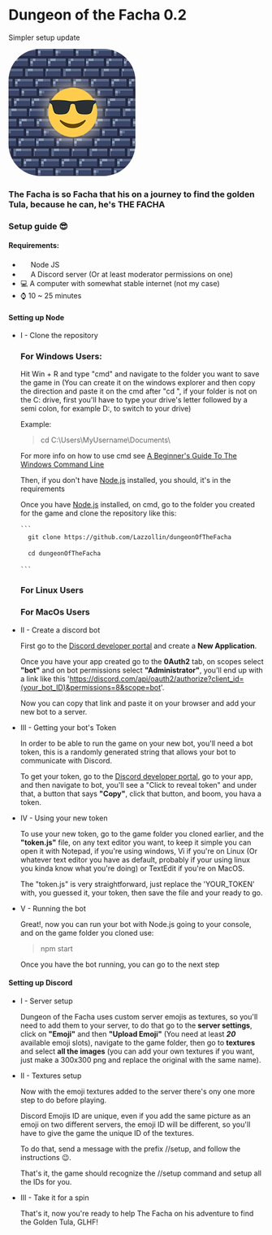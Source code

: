 # Dungeon of the Facha 0.2

Simpler setup update

<img class="logo" src="./logo.png" width="250" height="250" style="border-radius:25%"/>

### The Facha is so Facha that his on a journey to find the golden Tula, because he can, he's THE FACHA


### Setup guide 😎

#### Requirements:

  * [<img src="https://sdtimes.com/wp-content/uploads/2018/04/1_tfZa4vsI6UusJYt_fzvGnQ.png" width="16" height="16" />](https://nodejs.org/en/) Node JS
  * <img src="https://vignette.wikia.nocookie.net/sanicman/images/c/ca/Concours-discord-cartes-voeux-fortnite-france-6.png/revision/latest?cb=20191015023221" width="16" height="16" /> A Discord server (Or at least moderator permissions on one)
  * 💻 A computer with somewhat stable internet (not my case)
  * ⌚ 10 ~ 25 minutes

#### Setting up Node

  * I - Clone the repository

    ### For Windows Users:

      Hit Win + R and type "cmd" and navigate to the folder you want to save the game in (You can create it on the windows explorer and then copy the direction and paste it on the cmd after "cd ", if your folder is not on the C: drive, first you'll have to type your drive's letter followed by a semi colon, for example D:,  to switch to your drive)

      Example:

      > cd C:\Users\MyUsername\Documents\

      For more info on how to use cmd see [A Beginner's Guide To The Windows Command Line](https://www.makeuseof.com/tag/a-beginners-guide-to-the-windows-command-line/)

      Then, if you don't have [Node.js](https://nodejs.org/en/) installed, you should, it's in the requirements

      Once you have [Node.js](https://nodejs.org/en/) installed, on cmd, go to the folder you created for the game and clone the repository like this:

        ```
          git clone https://github.com/Lazzollin/dungeonOfTheFacha

          cd dungeonOfTheFacha

        ```
      
    ### For Linux Users
    ### For MacOs Users

  * II - Create a discord bot

    First go to the [Discord developer portal](https://discord.com/developers/applications) and create a **New Application**.

    Once you have your app created go to the **0Auth2** tab, on scopes select **"bot"** and on bot permissions select **"Administrator"**, you'll end up with a link like this 'https://discord.com/api/oauth2/authorize?client_id=(your_bot_ID)&permissions=8&scope=bot'.

    Now you can copy that link and paste it on your browser and add your new bot to a server.

  * III - Getting your bot's Token

    In order to be able to run the game on your new bot, you'll need a bot token, this is a randomly generated string that allows your bot to communicate with Discord.

    To get your token, go to the [Discord developer portal](https://discord.com/developers/applications), go to your app, and then navigate to bot, you'll see a "Click to reveal token" and under that, a button that says **"Copy"**, click that button, and boom, you hava a token.

  * IV - Using your new token

    To use your new token, go to the game folder you cloned earlier, and the **"token.js"** file, on any text editor you want, to keep it simple you can open it with Notepad, if you're using windows, Vi if you're on Linux (Or whatever text editor you have as default, probably if your using linux you kinda know what you're doing) or TextEdit if you're on MacOS.

    The "token.js" is very straightforward, just replace the 'YOUR_TOKEN' with, you guessed it, your token, then save the file and your ready to go.

  * V - Running the bot

    Great!, now you can run your bot with Node.js going to your console, and on the game folder you cloned use:

       > npm start

    Once you have the bot running, you can go to the next step


#### Setting up Discord

  * I - Server setup

    Dungeon of the Facha uses custom server emojis as textures, so you'll need to add them to your server, to do that go to the **server settings**, click on **"Emoji"** and then **"Upload Emoji"** (You need at least **_20_** available emoji slots), navigate to the game folder, then go to **textures** and select **all the images** (you can add your own textures if you want, just make a 300x300 png and replace the original with the same name).
    
  * II - Textures setup

    Now with the emoji textures added to the server there's ony one more step to do before playing.
    
    Discord Emojis ID are unique, even if you add the same picture as an emoji on two different servers, the emoji ID will be different, so you'll have to give the game the unique ID of the textures.
    
    To do that, send a message with the prefix //setup, and follow the instructions 😉.
    
    That's it, the game should recognize the //setup command and setup all the IDs for you.
    
  * III - Take it for a spin

    That's it, now you're ready to help The Facha on his adventure to find the Golden Tula, GLHF!
